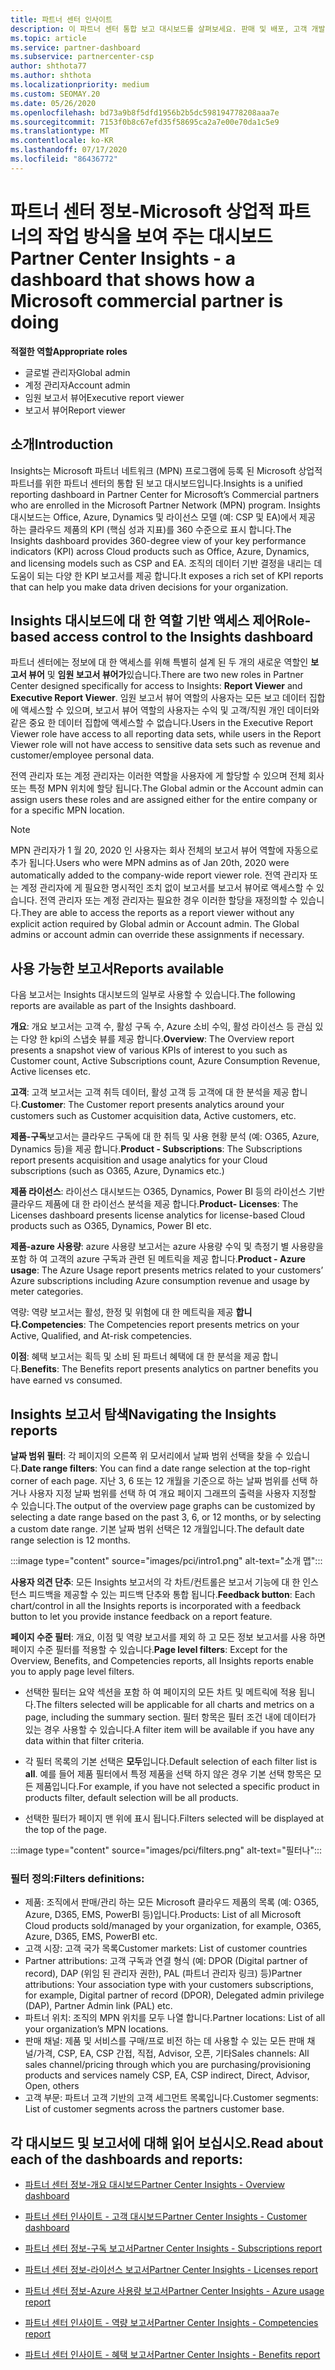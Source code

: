 ```yaml
---
title: 파트너 센터 인사이트
description: 이 파트너 센터 통합 보고 대시보드를 살펴보세요. 판매 및 배포, 고객 개발 등에 대 한 Kpi에서 수행 하는 방법을 확인 하세요.
ms.topic: article
ms.service: partner-dashboard
ms.subservice: partnercenter-csp
author: shthota77
ms.author: shthota
ms.localizationpriority: medium
ms.custom: SEOMAY.20
ms.date: 05/26/2020
ms.openlocfilehash: bd73a9b8f5dfd1956b2b5dc598194778208aaa7e
ms.sourcegitcommit: 7153f0b8c67efd35f58695ca2a7e00e70da1c5e9
ms.translationtype: MT
ms.contentlocale: ko-KR
ms.lasthandoff: 07/17/2020
ms.locfileid: "86436772"
---
```

# <a name="partner-center-insights---a-dashboard-that-shows-how-a-microsoft-commercial-partner-is-doing"></a><span data-ttu-id="02075-104">파트너 센터 정보-Microsoft 상업적 파트너의 작업 방식을 보여 주는 대시보드</span><span class="sxs-lookup"><span data-stu-id="02075-104">Partner Center Insights - a dashboard that shows how a Microsoft commercial partner is doing</span></span>

<span data-ttu-id="02075-105">**적절한 역할**</span><span class="sxs-lookup"><span data-stu-id="02075-105">**Appropriate roles**</span></span>
- <span data-ttu-id="02075-106">글로벌 관리자</span><span class="sxs-lookup"><span data-stu-id="02075-106">Global admin</span></span>
- <span data-ttu-id="02075-107">계정 관리자</span><span class="sxs-lookup"><span data-stu-id="02075-107">Account admin</span></span>
- <span data-ttu-id="02075-108">임원 보고서 뷰어</span><span class="sxs-lookup"><span data-stu-id="02075-108">Executive report viewer</span></span>
- <span data-ttu-id="02075-109">보고서 뷰어</span><span class="sxs-lookup"><span data-stu-id="02075-109">Report viewer</span></span>

## <a name="introduction"></a><span data-ttu-id="02075-110">소개</span><span class="sxs-lookup"><span data-stu-id="02075-110">Introduction</span></span>

<span data-ttu-id="02075-111">Insights는 Microsoft 파트너 네트워크 (MPN) 프로그램에 등록 된 Microsoft 상업적 파트너를 위한 파트너 센터의 통합 된 보고 대시보드입니다.</span><span class="sxs-lookup"><span data-stu-id="02075-111">Insights is a unified reporting dashboard in Partner Center for Microsoft’s Commercial partners who are enrolled in the Microsoft Partner Network (MPN) program.</span></span> <span data-ttu-id="02075-112">Insights 대시보드는 Office, Azure, Dynamics 및 라이선스 모델 (예: CSP 및 EA)에서 제공 하는 클라우드 제품의 KPI (핵심 성과 지표)를 360 수준으로 표시 합니다.</span><span class="sxs-lookup"><span data-stu-id="02075-112">The Insights dashboard provides 360-degree view of your key performance indicators (KPI) across Cloud products such as Office, Azure, Dynamics, and licensing models such as CSP and EA.</span></span> <span data-ttu-id="02075-113">조직의 데이터 기반 결정을 내리는 데 도움이 되는 다양 한 KPI 보고서를 제공 합니다.</span><span class="sxs-lookup"><span data-stu-id="02075-113">It exposes a rich set of KPI reports that can help you make data driven decisions for your organization.</span></span> 

## <a name="role-based-access-control-to-the-insights-dashboard"></a><span data-ttu-id="02075-114">Insights 대시보드에 대 한 역할 기반 액세스 제어</span><span class="sxs-lookup"><span data-stu-id="02075-114">Role-based access control to the Insights dashboard</span></span>

<span data-ttu-id="02075-115">파트너 센터에는 정보에 대 한 액세스를 위해 특별히 설계 된 두 개의 새로운 역할인 **보고서 뷰어** 및 **임원 보고서 뷰어가**있습니다.</span><span class="sxs-lookup"><span data-stu-id="02075-115">There are two new roles in Partner Center designed specifically for access to Insights: **Report Viewer** and **Executive Report Viewer**.</span></span> <span data-ttu-id="02075-116">임원 보고서 뷰어 역할의 사용자는 모든 보고 데이터 집합에 액세스할 수 있으며, 보고서 뷰어 역할의 사용자는 수익 및 고객/직원 개인 데이터와 같은 중요 한 데이터 집합에 액세스할 수 없습니다.</span><span class="sxs-lookup"><span data-stu-id="02075-116">Users in the Executive Report Viewer role have access to all reporting data sets, while users in the Report Viewer role will not have access to sensitive data sets such as revenue and customer/employee personal data.</span></span> 

<span data-ttu-id="02075-117">전역 관리자 또는 계정 관리자는 이러한 역할을 사용자에 게 할당할 수 있으며 전체 회사 또는 특정 MPN 위치에 할당 됩니다.</span><span class="sxs-lookup"><span data-stu-id="02075-117">The Global admin or the Account admin can assign users these roles and are assigned either for the entire company or for a specific MPN location.</span></span>  

>[!Note] 
><span data-ttu-id="02075-118">MPN 관리자가 1 월 20, 2020 인 사용자는 회사 전체의 보고서 뷰어 역할에 자동으로 추가 됩니다.</span><span class="sxs-lookup"><span data-stu-id="02075-118">Users who were MPN admins as of Jan 20th, 2020 were automatically added to the company-wide report viewer role.</span></span> <span data-ttu-id="02075-119">전역 관리자 또는 계정 관리자에 게 필요한 명시적인 조치 없이 보고서를 보고서 뷰어로 액세스할 수 있습니다. 전역 관리자 또는 계정 관리자는 필요한 경우 이러한 할당을 재정의할 수 있습니다.</span><span class="sxs-lookup"><span data-stu-id="02075-119">They are able to access the reports as a report viewer without any explicit action required by Global admin or Account admin. The Global admins or account admin can override these assignments if necessary.</span></span> 

## <a name="reports-available"></a><span data-ttu-id="02075-120">사용 가능한 보고서</span><span class="sxs-lookup"><span data-stu-id="02075-120">Reports available</span></span>

<span data-ttu-id="02075-121">다음 보고서는 Insights 대시보드의 일부로 사용할 수 있습니다.</span><span class="sxs-lookup"><span data-stu-id="02075-121">The following reports are available as part of the Insights dashboard.</span></span>

<span data-ttu-id="02075-122">**개요**: 개요 보고서는 고객 수, 활성 구독 수, Azure 소비 수익, 활성 라이선스 등 관심 있는 다양 한 kpi의 스냅숏 뷰를 제공 합니다.</span><span class="sxs-lookup"><span data-stu-id="02075-122">**Overview**: The Overview report presents a snapshot view of various KPIs of interest to you such as Customer count, Active Subscriptions count, Azure Consumption Revenue, Active licenses etc.</span></span>

<span data-ttu-id="02075-123">**고객**: 고객 보고서는 고객 취득 데이터, 활성 고객 등 고객에 대 한 분석을 제공 합니다.</span><span class="sxs-lookup"><span data-stu-id="02075-123">**Customer**: The Customer report presents analytics around your customers such as Customer acquisition data, Active customers, etc.</span></span>

<span data-ttu-id="02075-124">**제품-구독**보고서는 클라우드 구독에 대 한 취득 및 사용 현황 분석 (예: O365, Azure, Dynamics 등)을 제공 합니다.</span><span class="sxs-lookup"><span data-stu-id="02075-124">**Product - Subscriptions**: The Subscriptions report presents acquisition and usage analytics for your Cloud subscriptions (such as O365, Azure, Dynamics etc.)</span></span>

<span data-ttu-id="02075-125">**제품 라이선스**: 라이선스 대시보드는 O365, Dynamics, Power BI 등의 라이선스 기반 클라우드 제품에 대 한 라이선스 분석을 제공 합니다.</span><span class="sxs-lookup"><span data-stu-id="02075-125">**Product- Licenses**: The Licenses dashboard presents license analytics for license-based Cloud products such as O365, Dynamics, Power BI etc.</span></span>

<span data-ttu-id="02075-126">**제품-azure 사용량**: azure 사용량 보고서는 azure 사용량 수익 및 측정기 별 사용량을 포함 하 여 고객의 azure 구독과 관련 된 메트릭을 제공 합니다.</span><span class="sxs-lookup"><span data-stu-id="02075-126">**Product - Azure usage**: The Azure Usage report presents metrics related to your customers’ Azure subscriptions including Azure consumption revenue and usage by meter categories.</span></span>

<span data-ttu-id="02075-127">역량: 역량 보고서는 활성, 한정 및 위험에 대 한 메트릭을 제공 **합니다.**</span><span class="sxs-lookup"><span data-stu-id="02075-127">**Competencies**: The Competencies report presents metrics on your Active, Qualified, and At-risk competencies.</span></span>

<span data-ttu-id="02075-128">**이점**: 혜택 보고서는 획득 및 소비 된 파트너 혜택에 대 한 분석을 제공 합니다.</span><span class="sxs-lookup"><span data-stu-id="02075-128">**Benefits**: The Benefits report presents analytics on partner benefits you have earned vs consumed.</span></span>

## <a name="navigating-the-insights-reports"></a><span data-ttu-id="02075-129">Insights 보고서 탐색</span><span class="sxs-lookup"><span data-stu-id="02075-129">Navigating the Insights reports</span></span>

<span data-ttu-id="02075-130">**날짜 범위 필터**: 각 페이지의 오른쪽 위 모서리에서 날짜 범위 선택을 찾을 수 있습니다.</span><span class="sxs-lookup"><span data-stu-id="02075-130">**Date range filters**: You can find a date range selection at the top-right corner of each page.</span></span> <span data-ttu-id="02075-131">지난 3, 6 또는 12 개월을 기준으로 하는 날짜 범위를 선택 하거나 사용자 지정 날짜 범위를 선택 하 여 개요 페이지 그래프의 출력을 사용자 지정할 수 있습니다.</span><span class="sxs-lookup"><span data-stu-id="02075-131">The output of the overview page graphs can be customized by selecting a date range based on the past 3, 6, or 12 months, or by selecting a custom date range.</span></span> <span data-ttu-id="02075-132">기본 날짜 범위 선택은 12 개월입니다.</span><span class="sxs-lookup"><span data-stu-id="02075-132">The default date range selection is 12 months.</span></span> 

:::image type="content" source="images/pci/intro1.png" alt-text="소개 맵":::

<span data-ttu-id="02075-134">**사용자 의견 단추**: 모든 Insights 보고서의 각 차트/컨트롤은 보고서 기능에 대 한 인스턴스 피드백을 제공할 수 있는 피드백 단추와 통합 됩니다.</span><span class="sxs-lookup"><span data-stu-id="02075-134">**Feedback button**: Each chart/control in all the Insights reports is incorporated with a feedback button to let you provide instance feedback on a report feature.</span></span> 

 
<span data-ttu-id="02075-135">**페이지 수준 필터**: 개요, 이점 및 역량 보고서를 제외 하 고 모든 정보 보고서를 사용 하면 페이지 수준 필터를 적용할 수 있습니다.</span><span class="sxs-lookup"><span data-stu-id="02075-135">**Page level filters**: Except for the Overview, Benefits, and Competencies reports, all Insights reports enable you to apply page level filters.</span></span> 

- <span data-ttu-id="02075-136">선택한 필터는 요약 섹션을 포함 하 여 페이지의 모든 차트 및 메트릭에 적용 됩니다.</span><span class="sxs-lookup"><span data-stu-id="02075-136">The filters selected will be applicable for all charts and metrics on a page, including the summary section.</span></span> <span data-ttu-id="02075-137">필터 항목은 필터 조건 내에 데이터가 있는 경우 사용할 수 있습니다.</span><span class="sxs-lookup"><span data-stu-id="02075-137">A filter item will be available if you have any data within that filter criteria.</span></span> 

- <span data-ttu-id="02075-138">각 필터 목록의 기본 선택은 **모두**입니다.</span><span class="sxs-lookup"><span data-stu-id="02075-138">Default selection of each filter list is **all**.</span></span> <span data-ttu-id="02075-139">예를 들어 제품 필터에서 특정 제품을 선택 하지 않은 경우 기본 선택 항목은 모든 제품입니다.</span><span class="sxs-lookup"><span data-stu-id="02075-139">For example, if you have not selected a specific product in products filter, default selection will be all products.</span></span>

- <span data-ttu-id="02075-140">선택한 필터가 페이지 맨 위에 표시 됩니다.</span><span class="sxs-lookup"><span data-stu-id="02075-140">Filters selected will be displayed at the top of the page.</span></span> 

:::image type="content" source="images/pci/filters.png" alt-text="필터나":::

### <a name="filters-definitions"></a><span data-ttu-id="02075-142">필터 정의:</span><span class="sxs-lookup"><span data-stu-id="02075-142">Filters definitions:</span></span>

- <span data-ttu-id="02075-143">제품: 조직에서 판매/관리 하는 모든 Microsoft 클라우드 제품의 목록 (예: O365, Azure, D365, EMS, PowerBI 등)입니다.</span><span class="sxs-lookup"><span data-stu-id="02075-143">Products: List of all Microsoft Cloud products sold/managed by your organization, for example,  O365, Azure, D365, EMS, PowerBI etc.</span></span>
- <span data-ttu-id="02075-144">고객 시장: 고객 국가 목록</span><span class="sxs-lookup"><span data-stu-id="02075-144">Customer markets: List of customer countries</span></span>
- <span data-ttu-id="02075-145">Partner attributions: 고객 구독과 연결 형식 (예: DPOR (Digital partner of record), DAP (위임 된 관리자 권한), PAL (파트너 관리자 링크) 등)</span><span class="sxs-lookup"><span data-stu-id="02075-145">Partner attributions: Your association type with your customers subscriptions, for example,  Digital partner of record (DPOR), Delegated admin privilege (DAP), Partner Admin link (PAL) etc.</span></span> 
- <span data-ttu-id="02075-146">파트너 위치: 조직의 MPN 위치를 모두 나열 합니다.</span><span class="sxs-lookup"><span data-stu-id="02075-146">Partner locations: List of all your organization’s MPN locations.</span></span>
- <span data-ttu-id="02075-147">판매 채널: 제품 및 서비스를 구매/프로 비전 하는 데 사용할 수 있는 모든 판매 채널/가격, CSP, EA, CSP 간접, 직접, Advisor, 오픈, 기타</span><span class="sxs-lookup"><span data-stu-id="02075-147">Sales channels: All sales channel/pricing through which you are purchasing/provisioning products and services namely CSP, EA, CSP indirect, Direct, Advisor, Open, others</span></span>
- <span data-ttu-id="02075-148">고객 부문: 파트너 고객 기반의 고객 세그먼트 목록입니다.</span><span class="sxs-lookup"><span data-stu-id="02075-148">Customer segments: List of customer segments across the partners customer base.</span></span>

## <a name="read-about-each-of-the-dashboards-and-reports"></a><span data-ttu-id="02075-149">각 대시보드 및 보고서에 대해 읽어 보십시오.</span><span class="sxs-lookup"><span data-stu-id="02075-149">Read about each of the dashboards and reports:</span></span>

- [<span data-ttu-id="02075-150">파트너 센터 정보-개요 대시보드</span><span class="sxs-lookup"><span data-stu-id="02075-150">Partner Center Insights - Overview dashboard</span></span>](pci-overview-report.md)

- [<span data-ttu-id="02075-151">파트너 센터 인사이트 - 고객 대시보드</span><span class="sxs-lookup"><span data-stu-id="02075-151">Partner Center Insights - Customer dashboard</span></span>](pci-customer-report.md)

- [<span data-ttu-id="02075-152">파트너 센터 정보-구독 보고서</span><span class="sxs-lookup"><span data-stu-id="02075-152">Partner Center Insights - Subscriptions report</span></span>](pci-product-subscriptions-report.md)

- [<span data-ttu-id="02075-153">파트너 센터 정보-라이선스 보고서</span><span class="sxs-lookup"><span data-stu-id="02075-153">Partner Center Insights - Licenses report</span></span>](pci-product-licenses-report.md)

- [<span data-ttu-id="02075-154">파트너 센터 정보-Azure 사용량 보고서</span><span class="sxs-lookup"><span data-stu-id="02075-154">Partner Center Insights - Azure usage report</span></span>](pci-azure-usage-report.md)

- [<span data-ttu-id="02075-155">파트너 센터 인사이트 - 역량 보고서</span><span class="sxs-lookup"><span data-stu-id="02075-155">Partner Center Insights - Competencies report</span></span>](pci-competencies-report.md)

- [<span data-ttu-id="02075-156">파트너 센터 인사이트 - 혜택 보고서</span><span class="sxs-lookup"><span data-stu-id="02075-156">Partner Center Insights - Benefits report</span></span>](pci-benefits-report.md)
